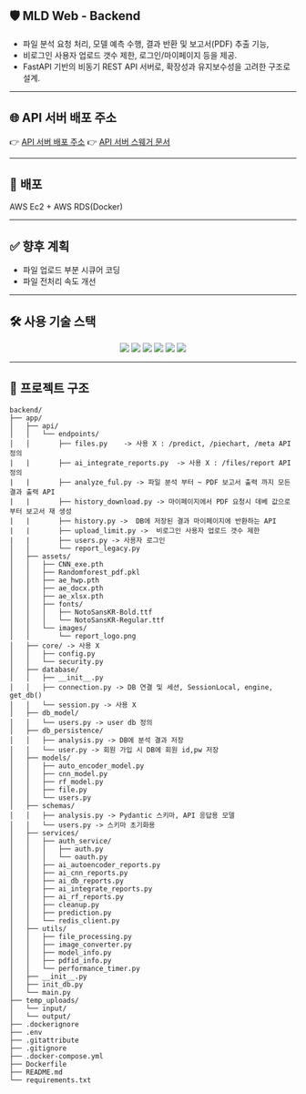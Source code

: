 ## 🛡️ MLD Web - Backend

- 파일 분석 요청 처리, 모델 예측 수행, 결과 반환 및 보고서(PDF) 추출 기능, 
- 비로그인 사용자 업로드 갯수 제한, 로그인/마이페이지 등을 제공.  
- FastAPI 기반의 비동기 REST API 서버로, 확장성과 유지보수성을 고려한 구조로 설계.

---

## 🌐 API 서버 배포 주소
👉 [API 서버 배포 주소](http://13.125.214.199:8000)
👉 [API 서버 스웨거 문서](http://13.125.214.199:8000/docs#/)


---

## 🔧 배포 
AWS Ec2 + AWS RDS(Docker) 

---

## ✅ 향후 계획

- 파일 업로드 부분 시큐어 코딩
- 파일 전처리 속도 개선
---

## 🛠️ 사용 기술 스택

<div align="center">

<img src="https://img.shields.io/badge/Python-3776AB?style=for-the-badge&logo=python&logoColor=white" />
<img src="https://img.shields.io/badge/FastAPI-009688?style=for-the-badge&logo=fastapi&logoColor=white" />
<img src="https://img.shields.io/badge/Uvicorn-44A833?style=for-the-badge&logo=uvicorn&logoColor=white" />
<img src="https://img.shields.io/badge/SQLAlchemy-336791?style=for-the-badge&logo=sqlalchemy&logoColor=white" />
<img src="https://img.shields.io/badge/PostgreSQL-336791?style=for-the-badge&logo=postgresql&logoColor=white" />
<img src="https://img.shields.io/badge/Docker-2496ED?style=for-the-badge&logo=docker&logoColor=white" />

</div>


---

## 📂 프로젝트 구조
```
backend/
├── app/
│   ├── api/
│   │   └── endpoints/
│   │       ├── files.py    -> 사용 X : /predict, /piechart, /meta API 정의 
|   |       ├── ai_integrate_reports.py  -> 사용 X : /files/report API 정의
|   |       ├── analyze_ful.py -> 파일 분석 부터 ~ PDF 보고서 출력 까지 모든 결과 출력 API
|   |       ├── history_download.py -> 마이페이지에서 PDF 요청시 데베 값으로 부터 보고서 재 생성 
|   |       ├── history.py ->  DB에 저장된 결과 마이페이지에 반환하는 API
|   |       ├── upload_limit.py ->  비로그인 사용자 업로드 갯수 제한
|   |       ├── users.py -> 사용자 로그인
│   │       └── report_legacy.py
│   ├── assets/
│   │   ├── CNN_exe.pth
│   │   ├── Randomforest_pdf.pkl
│   │   ├── ae_hwp.pth
│   │   ├── ae_docx.pth
│   │   ├── ae_xlsx.pth
│   │   ├── fonts/
│   │   │   ├── NotoSansKR-Bold.ttf
│   │   │   └── NotoSansKR-Regular.ttf
│   │   └── images/
│   │       └── report_logo.png
│   ├── core/ -> 사용 X
│   │   ├── config.py
│   │   └── security.py
│   ├── database/
│   │   ├── __init__.py
│   │   ├── connection.py -> DB 연결 및 세션, SessionLocal, engine, get_db()
│   │   └── session.py -> 사용 X
│   ├── db_model/
│   │   └── users.py -> user db 정의
│   ├── db_persistence/
│   │   ├── analysis.py -> DB에 분석 결과 저장
│   │   └── user.py -> 회원 가입 시 DB에 회원 id,pw 저장
│   ├── models/
│   │   ├── auto_encoder_model.py
│   │   ├── cnn_model.py
│   │   ├── rf_model.py
│   │   ├── file.py
│   │   └── users.py
│   ├── schemas/
│   │   ├── analysis.py -> Pydantic 스키마, API 응답용 모델
│   │   └── users.py -> 스키마 초기화용
│   ├── services/
│   │   ├── auth_service/
│   │   │   ├── auth.py
│   │   │   └── oauth.py
│   │   ├── ai_autoencoder_reports.py
│   │   ├── ai_cnn_reports.py
│   │   ├── ai_db_reports.py
│   │   ├── ai_integrate_reports.py
│   │   ├── ai_rf_reports.py
│   │   ├── cleanup.py
│   │   ├── prediction.py
│   │   └── redis_client.py
│   ├── utils/
│   │   ├── file_processing.py
│   │   ├── image_converter.py
│   │   ├── model_info.py
│   │   ├── pdfid_info.py
│   │   └── performance_timer.py
│   ├── __init__.py
│   ├── init_db.py
│   └── main.py
├── temp_uploads/
│   └── input/
│   └── output/
├── .dockerignore
├── .env
├── .gitattribute
├── .gitignore
├── .docker-compose.yml
├── Dockerfile
├── README.md
└── requirements.txt

```

